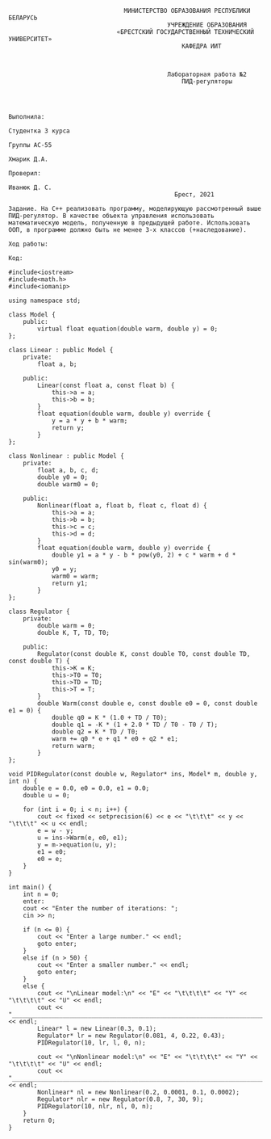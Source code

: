                                     МИНИСТЕРСТВО ОБРАЗОВАНИЯ РЕСПУБЛИКИ БЕЛАРУСЬ
                                                УЧРЕЖДЕНИЕ ОБРАЗОВАНИЯ 
                                  «БРЕСТСКИЙ ГОСУДАРСТВЕННЫЙ ТЕХНИЧЕСКИЙ УНИВЕРСИТЕТ»
                                                    КАФЕДРА ИИТ



                                                Лабораторная работа №2
                                                    ПИД-регуляторы



                                                                                Выполнила:
                                                                                Студентка 3 курса
                                                                                Группы АС-55
                                                                                Хмарик Д.А.
                                                                                Проверил:
                                                                                Иванюк Д. С.
                                                  Брест, 2021  






`Задание. На C++ реализовать программу, моделирующую рассмотренный выше ПИД-регулятор. В качестве объекта управления использовать математическую модель, полученную в предыдущей работе. Использовать ООП, в программе должно быть не менее 3-х классов (+наследование).`

`Ход работы:`

`Код:`
```
#include<iostream>
#include<math.h>
#include<iomanip>

using namespace std;

class Model {
    public:
        virtual float equation(double warm, double y) = 0;
};

class Linear : public Model {
    private:
        float a, b;

    public:
        Linear(const float a, const float b) {
            this->a = a;
            this->b = b;
        }
        float equation(double warm, double y) override {
            y = a * y + b * warm;
            return y;
        }
};

class Nonlinear : public Model {
    private:
        float a, b, c, d;
        double y0 = 0;
        double warm0 = 0;

    public:
        Nonlinear(float a, float b, float c, float d) {
            this->a = a;
            this->b = b;
            this->c = c;
            this->d = d;
        }
        float equation(double warm, double y) override {
            double y1 = a * y - b * pow(y0, 2) + c * warm + d * sin(warm0);
            y0 = y;
            warm0 = warm;
            return y1;
        }
};

class Regulator {
    private:
        double warm = 0;
        double K, T, TD, T0;

    public:
        Regulator(const double K, const double T0, const double TD, const double T) {
            this->K = K;
            this->T0 = T0;
            this->TD = TD;
            this->T = T;
        }
        double Warm(const double e, const double e0 = 0, const double e1 = 0) {
            double q0 = K * (1.0 + TD / T0);
            double q1 = -K * (1 + 2.0 * TD / T0 - T0 / T);
            double q2 = K * TD / T0;
            warm += q0 * e + q1 * e0 + q2 * e1;
            return warm;
        }
};

void PIDRegulator(const double w, Regulator* ins, Model* m, double y, int n) {
    double e = 0.0, e0 = 0.0, e1 = 0.0;
    double u = 0;

    for (int i = 0; i < n; i++) {
        cout << fixed << setprecision(6) << e << "\t\t\t" << y << "\t\t\t" << u << endl;
        e = w - y;
        u = ins->Warm(e, e0, e1);
        y = m->equation(u, y);
        e1 = e0;
        e0 = e;
    }
}

int main() {
    int n = 0;
    enter:
    cout << "Enter the number of iterations: ";
    cin >> n;

    if (n <= 0) {
        cout << "Enter a large number." << endl;
        goto enter;
    }
    else if (n > 50) {
        cout << "Enter a smaller number." << endl;
        goto enter;
    }
    else {
        cout << "\nLinear model:\n" << "E" << "\t\t\t\t" << "Y" << "\t\t\t\t" << "U" << endl;
        cout << "_____________________________________________________________________________" << endl;
        Linear* l = new Linear(0.3, 0.1);
        Regulator* lr = new Regulator(0.081, 4, 0.22, 0.43);
        PIDRegulator(10, lr, l, 0, n);

        cout << "\nNonlinear model:\n" << "E" << "\t\t\t\t" << "Y" << "\t\t\t\t" << "U" << endl;
        cout << "_____________________________________________________________________________" << endl;
        Nonlinear* nl = new Nonlinear(0.2, 0.0001, 0.1, 0.0002);
        Regulator* nlr = new Regulator(0.8, 7, 30, 9);
        PIDRegulator(10, nlr, nl, 0, n);
    }
    return 0;
}
```
